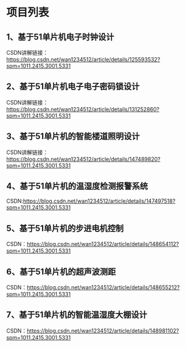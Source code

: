 # 项目列表

## 1、基于51单片机电子时钟设计

CSDN讲解链接：https://blog.csdn.net/wan1234512/article/details/125593532?spm=1011.2415.3001.5331

## 2、基于51单片机电子电子密码锁设计

CSDN讲解链接：https://blog.csdn.net/wan1234512/article/details/131252860?spm=1011.2415.3001.5331

## 3、基于51单片机的智能楼道照明设计

CSDN讲解链接：https://blog.csdn.net/wan1234512/article/details/147489820?spm=1011.2415.3001.5331

## 4、基于51单片机的温湿度检测报警系统

CSDN:https://blog.csdn.net/wan1234512/article/details/147497518?spm=1011.2415.3001.5331

## 5、基于51单片机的步进电机控制

CSDN：https://blog.csdn.net/wan1234512/article/details/148654112?spm=1011.2415.3001.5331

## 6、基于51单片机的超声波测距

CSDN：https://blog.csdn.net/wan1234512/article/details/148655212?spm=1011.2415.3001.5331

## 7、基于51单片机的智能温湿度大棚设计

CSDN：https://blog.csdn.net/wan1234512/article/details/148981102?spm=1011.2415.3001.5331
